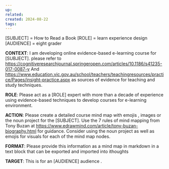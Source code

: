 ```yaml
---
up: 
related: 
created: 2024-08-22
tags:
---
```


[SUBJECT] = How to Read a Book
[ROLE] = learn experience design
[AUDIENCE] = eight grader 

**CONTEXT**:  I am developing online evidence-based e-learning course for [SUBJECT].  please refer to https://cognitiveresearchjournal.springeropen.com/articles/10.1186/s41235-017-0087-y And https://www.education.vic.gov.au/school/teachers/teachingresources/practice/Pages/insight-practice.aspx as  sources of evidence for teaching and study techniques. 

**ROLE**: Please act as a [ROLE] expert with more than a decade of experience using evidence-based techniques to develop courses for e-learning environment. 

**ACTION**: Please create a detailed course mind map with emojis ,  images or the noun project for the [SUBJECT]. Use the 7 rules of mind mapping from Tony Buzan at https://www.edrawmind.com/article/tony-buzan-biography.html for guidance.  Consider using the noun project as well as emojis for visuals for each of the mind map nodes.

**FORMAT**: Please provide this information as a mind map in markdown in a text block that can be exported and imported into ithoughts

**TARGET**: This is for an [AUDIENCE] audience .